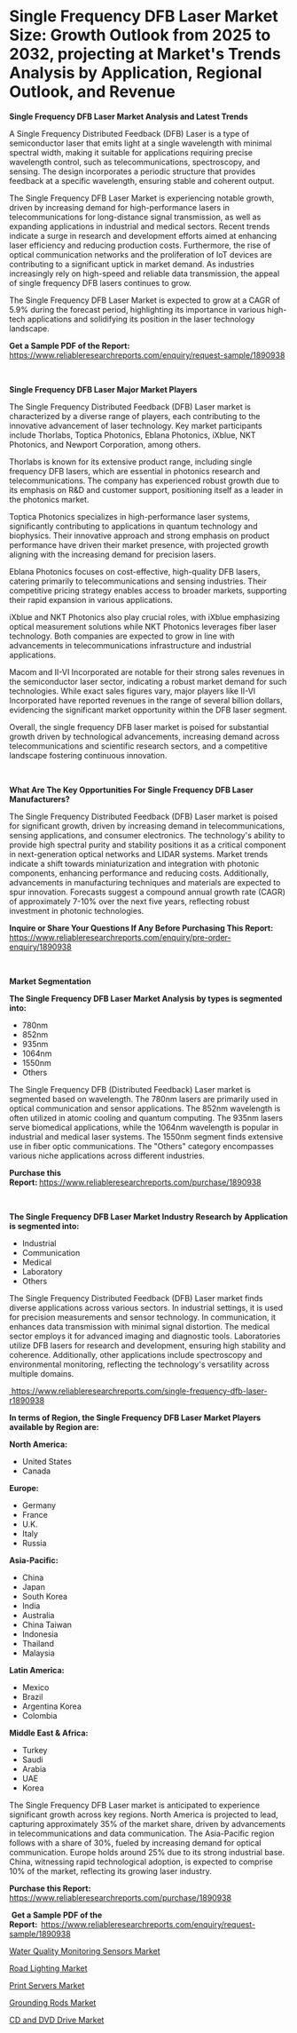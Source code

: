 <p><h1>Single Frequency DFB Laser Market Size: Growth Outlook from 2025 to 2032, projecting at Market's Trends Analysis by Application, Regional Outlook, and Revenue</h1></p><p><strong>Single Frequency DFB Laser Market Analysis and Latest Trends</strong></p>
<p><p>A Single Frequency Distributed Feedback (DFB) Laser is a type of semiconductor laser that emits light at a single wavelength with minimal spectral width, making it suitable for applications requiring precise wavelength control, such as telecommunications, spectroscopy, and sensing. The design incorporates a periodic structure that provides feedback at a specific wavelength, ensuring stable and coherent output.</p><p>The Single Frequency DFB Laser Market is experiencing notable growth, driven by increasing demand for high-performance lasers in telecommunications for long-distance signal transmission, as well as expanding applications in industrial and medical sectors. Recent trends indicate a surge in research and development efforts aimed at enhancing laser efficiency and reducing production costs. Furthermore, the rise of optical communication networks and the proliferation of IoT devices are contributing to a significant uptick in market demand. As industries increasingly rely on high-speed and reliable data transmission, the appeal of single frequency DFB lasers continues to grow.</p><p>The Single Frequency DFB Laser Market is expected to grow at a CAGR of 5.9% during the forecast period, highlighting its importance in various high-tech applications and solidifying its position in the laser technology landscape.</p></p>
<p><strong>Get a Sample PDF of the Report:&nbsp;</strong> <a href="https://www.reliableresearchreports.com/enquiry/request-sample/1890938?utm_campaign=36&utm_medium=2&utm_source=Github&utm_content=ia&utm_term=11022025&utm_id=single-frequency-dfb-laser">https://www.reliableresearchreports.com/enquiry/request-sample/1890938</a></p>
<p>&nbsp;</p>
<p><strong>Single Frequency DFB Laser Major Market Players</strong></p>
<p><p>The Single Frequency Distributed Feedback (DFB) Laser market is characterized by a diverse range of players, each contributing to the innovative advancement of laser technology. Key market participants include Thorlabs, Toptica Photonics, Eblana Photonics, iXblue, NKT Photonics, and Newport Corporation, among others. </p><p>Thorlabs is known for its extensive product range, including single frequency DFB lasers, which are essential in photonics research and telecommunications. The company has experienced robust growth due to its emphasis on R&D and customer support, positioning itself as a leader in the photonics market.</p><p>Toptica Photonics specializes in high-performance laser systems, significantly contributing to applications in quantum technology and biophysics. Their innovative approach and strong emphasis on product performance have driven their market presence, with projected growth aligning with the increasing demand for precision lasers.</p><p>Eblana Photonics focuses on cost-effective, high-quality DFB lasers, catering primarily to telecommunications and sensing industries. Their competitive pricing strategy enables access to broader markets, supporting their rapid expansion in various applications.</p><p>iXblue and NKT Photonics also play crucial roles, with iXblue emphasizing optical measurement solutions while NKT Photonics leverages fiber laser technology. Both companies are expected to grow in line with advancements in telecommunications infrastructure and industrial applications.</p><p>Macom and II-VI Incorporated are notable for their strong sales revenues in the semiconductor laser sector, indicating a robust market demand for such technologies. While exact sales figures vary, major players like II-VI Incorporated have reported revenues in the range of several billion dollars, evidencing the significant market opportunity within the DFB laser segment.</p><p>Overall, the single frequency DFB laser market is poised for substantial growth driven by technological advancements, increasing demand across telecommunications and scientific research sectors, and a competitive landscape fostering continuous innovation.</p></p>
<p>&nbsp;</p>
<p><strong>What Are The Key Opportunities For Single Frequency DFB Laser Manufacturers?</strong></p>
<p><p>The Single Frequency Distributed Feedback (DFB) Laser market is poised for significant growth, driven by increasing demand in telecommunications, sensing applications, and consumer electronics. The technology's ability to provide high spectral purity and stability positions it as a critical component in next-generation optical networks and LIDAR systems. Market trends indicate a shift towards miniaturization and integration with photonic components, enhancing performance and reducing costs. Additionally, advancements in manufacturing techniques and materials are expected to spur innovation. Forecasts suggest a compound annual growth rate (CAGR) of approximately 7-10% over the next five years, reflecting robust investment in photonic technologies.</p></p>
<p><strong>Inquire or Share Your Questions If Any Before Purchasing This Report:</strong> <a href="https://www.reliableresearchreports.com/enquiry/pre-order-enquiry/1890938?utm_campaign=36&utm_medium=2&utm_source=Github&utm_content=ia&utm_term=11022025&utm_id=single-frequency-dfb-laser">https://www.reliableresearchreports.com/enquiry/pre-order-enquiry/1890938</a></p>
<p>&nbsp;</p>
<p><strong>Market Segmentation</strong></p>
<p><strong>The Single Frequency DFB Laser Market Analysis by types is segmented into:</strong></p>
<p><ul><li>780nm</li><li>852nm</li><li>935nm</li><li>1064nm</li><li>1550nm</li><li>Others</li></ul></p>
<p><p>The Single Frequency DFB (Distributed Feedback) Laser market is segmented based on wavelength. The 780nm lasers are primarily used in optical communication and sensor applications. The 852nm wavelength is often utilized in atomic cooling and quantum computing. The 935nm lasers serve biomedical applications, while the 1064nm wavelength is popular in industrial and medical laser systems. The 1550nm segment finds extensive use in fiber optic communications. The "Others" category encompasses various niche applications across different industries.</p></p>
<p><strong>Purchase this Report:&nbsp;</strong><a href="https://www.reliableresearchreports.com/purchase/1890938?utm_campaign=36&utm_medium=2&utm_source=Github&utm_content=ia&utm_term=11022025&utm_id=single-frequency-dfb-laser">https://www.reliableresearchreports.com/purchase/1890938</a></p>
<p>&nbsp;</p>
<p><strong>The Single Frequency DFB Laser Market Industry Research by Application is segmented into:</strong></p>
<p><ul><li>Industrial</li><li>Communication</li><li>Medical</li><li>Laboratory</li><li>Others</li></ul></p>
<p><p>The Single Frequency Distributed Feedback (DFB) Laser market finds diverse applications across various sectors. In industrial settings, it is used for precision measurements and sensor technology. In communication, it enhances data transmission with minimal signal distortion. The medical sector employs it for advanced imaging and diagnostic tools. Laboratories utilize DFB lasers for research and development, ensuring high stability and coherence. Additionally, other applications include spectroscopy and environmental monitoring, reflecting the technology's versatility across multiple domains.</p></p>
<p><a href="https://www.reliableresearchreports.com/single-frequency-dfb-laser-r1890938?utm_campaign=36&utm_medium=2&utm_source=Github&utm_content=ia&utm_term=11022025&utm_id=single-frequency-dfb-laser">&nbsp;https://www.reliableresearchreports.com/single-frequency-dfb-laser-r1890938</a></p>
<p><strong>In terms of Region, the Single Frequency DFB Laser Market Players available by Region are:</strong></p>
<p>
    <p> <strong> North America: </strong>
        <ul>
            <li>United States</li>
            <li>Canada</li>
        </ul>
        </p> 
    <p> <strong> Europe: </strong>
        <ul>
            <li>Germany</li>
            <li>France</li>
            <li>U.K.</li>
            <li>Italy</li>
            <li>Russia</li>
        </ul>
        </p> 
    <p> <strong> Asia-Pacific: </strong>
        <ul>
            <li>China</li>
            <li>Japan</li>
            <li>South Korea</li>
            <li>India</li>
            <li>Australia</li>
            <li>China Taiwan</li>
            <li>Indonesia</li>
            <li>Thailand</li>
            <li>Malaysia</li>
        </ul>
        </p> 
    <p> <strong> Latin America: </strong>
        <ul>
            <li>Mexico</li>
            <li>Brazil</li>
            <li>Argentina Korea</li>
            <li>Colombia</li>
        </ul>
        </p> 
    <p> <strong> Middle East & Africa: </strong>
        <ul>
            <li>Turkey</li>
            <li>Saudi</li>
            <li>Arabia</li>
            <li>UAE</li>
            <li>Korea</li>
        </ul>
    </p>
    </p>
<p><p>The Single Frequency DFB Laser market is anticipated to experience significant growth across key regions. North America is projected to lead, capturing approximately 35% of the market share, driven by advancements in telecommunications and data communication. The Asia-Pacific region follows with a share of 30%, fueled by increasing demand for optical communication. Europe holds around 25% due to its strong industrial base. China, witnessing rapid technological adoption, is expected to comprise 10% of the market, reflecting its growing laser industry.</p></p>
<p><strong>Purchase this Report: </strong><a href="https://www.reliableresearchreports.com/purchase/1890938?utm_campaign=36&utm_medium=2&utm_source=Github&utm_content=ia&utm_term=11022025&utm_id=single-frequency-dfb-laser">https://www.reliableresearchreports.com/purchase/1890938</a></p>
<p>&nbsp;<strong>Get a Sample PDF of the Report:&nbsp;&nbsp;</strong><a href="https://www.reliableresearchreports.com/enquiry/request-sample/1890938?utm_campaign=36&utm_medium=2&utm_source=Github&utm_content=ia&utm_term=11022025&utm_id=single-frequency-dfb-laser">https://www.reliableresearchreports.com/enquiry/request-sample/1890938</a></p>
<p><strong></strong></p>
<p><p><a href="https://github.com/beroxiluwaya/Market-Research-Report-List-1/blob/main/water-quality-monitoring-sensors-market.md?utm_campaign=36&utm_medium=2&utm_source=Github&utm_content=ia&utm_term=11022025&utm_id=single-frequency-dfb-laser">Water Quality Monitoring Sensors Market</a></p><p><a href="https://github.com/elitasvimal/Market-Research-Report-List-1/blob/main/road-lighting-market.md?utm_campaign=36&utm_medium=2&utm_source=Github&utm_content=ia&utm_term=11022025&utm_id=single-frequency-dfb-laser">Road Lighting Market</a></p><p><a href="https://github.com/binnazcassam/Market-Research-Report-List-1/blob/main/print-servers-market.md?utm_campaign=36&utm_medium=2&utm_source=Github&utm_content=ia&utm_term=11022025&utm_id=single-frequency-dfb-laser">Print Servers Market</a></p><p><a href="https://github.com/genayziben/Market-Research-Report-List-1/blob/main/grounding-rods-market.md?utm_campaign=36&utm_medium=2&utm_source=Github&utm_content=ia&utm_term=11022025&utm_id=single-frequency-dfb-laser">Grounding Rods Market</a></p><p><a href="https://github.com/meuskocov/Market-Research-Report-List-1/blob/main/cd-and-dvd-drive-market.md?utm_campaign=36&utm_medium=2&utm_source=Github&utm_content=ia&utm_term=11022025&utm_id=single-frequency-dfb-laser">CD and DVD Drive Market</a></p></p>